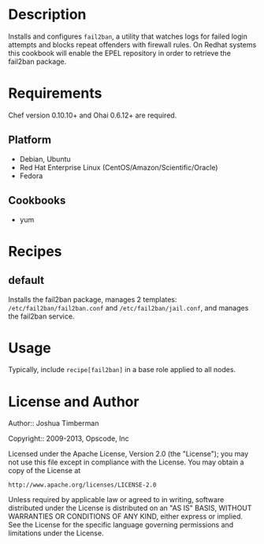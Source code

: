 Description
===========

Installs and configures `fail2ban`, a utility that watches logs for failed login attempts 
and blocks repeat offenders with firewall rules.  On Redhat systems this cookbook will
enable the EPEL repository in order to retrieve the fail2ban package.

Requirements
============

Chef version 0.10.10+ and Ohai 0.6.12+ are required.

Platform
--------

* Debian, Ubuntu
* Red Hat Enterprise Linux (CentOS/Amazon/Scientific/Oracle)
* Fedora

Cookbooks
---------

* yum


Recipes
=======

default
-------

Installs the fail2ban package, manages 2 templates: `/etc/fail2ban/fail2ban.conf` 
and `/etc/fail2ban/jail.conf`, and manages the fail2ban service.

Usage
=====

Typically, include `recipe[fail2ban]` in a base role applied to all nodes.

License and Author
==================

Author:: Joshua Timberman

Copyright:: 2009-2013, Opscode, Inc

Licensed under the Apache License, Version 2.0 (the "License");
you may not use this file except in compliance with the License.
You may obtain a copy of the License at

    http://www.apache.org/licenses/LICENSE-2.0

Unless required by applicable law or agreed to in writing, software
distributed under the License is distributed on an "AS IS" BASIS,
WITHOUT WARRANTIES OR CONDITIONS OF ANY KIND, either express or implied.
See the License for the specific language governing permissions and
limitations under the License.
